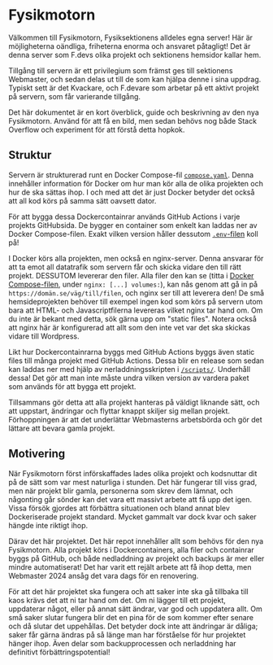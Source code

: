 # Fysikmotorn
Välkommen till Fysikmotorn, Fysiksektionens alldeles egna server! Här är möjligheterna oändliga, friheterna enorma och ansvaret påtagligt! Det är denna server som F.devs olika projekt och sektionens hemsidor kallar hem.

Tillgång till servern är ett privilegium som främst ges till sektionens Webmaster, och sedan delas ut till de som kan hjälpa denne i sina uppdrag. Typiskt sett är det Kvackare, och F.devare som arbetar på ett aktivt projekt på servern, som får varierande tillgång.

Det här dokumentet är en kort överblick, guide och beskrivning av den nya Fysikmotorn. Använd för att få en bild, men sedan behövs nog både Stack Overflow och experiment för att förstå detta hopkok.

## Struktur
Servern är strukturerad runt en Docker Compose-fil [`compose.yaml`](../compose.yaml). Denna innehåller information för Docker om hur man kör alla de olika projekten och hur de ska sättas ihop. I och med att det är just Docker betyder det också att all kod körs på samma sätt oavsett dator.

För att bygga dessa Dockercontainrar används GitHub Actions i varje projekts GitHubsida. De bygger en container som enkelt kan laddas ner av Docker Compose-filen. Exakt vilken version håller dessutom [`.env`-filen](../.env) koll på!

I Docker körs alla projekten, men också en nginx-server. Denna ansvarar för att ta emot all datatrafik som servern får och skicka vidare den till rätt projekt. DESSUTOM levererar den filer. Alla filer den kan se (titta i [Docker Compose-filen](../compose.yaml), under `nginx: [...] volumes:`), kan nås genom att gå in på `https://domän.se/väg/till/filen`, och nginx ser till att leverera den! De små hemsideprojekten behöver till exempel ingen kod som körs på servern utom bara att HTML- och Javascriptfilerna levereras vilket nginx tar hand om. Om du inte är bekant med detta, sök gärna upp om "static files". Notera också att nginx här är konfigurerad att allt som den inte vet var det ska skickas vidare till Wordpress.

Likt hur Dockercontainrarna byggs med GitHub Actions byggs även static files till många projekt med GitHub Actions. Dessa blir en release som sedan kan laddas ner med hjälp av nerladdningsskripten i [`/scripts/`](../scripts/). Underhåll dessa! Det gör att man inte måste undra vilken version av vardera paket som används för att bygga ett projekt.

Tillsammans gör detta att alla projekt hanteras på väldigt liknande sätt, och att uppstart, ändringar och flyttar knappt skiljer sig mellan projekt. Förhoppningen är att det underlättar Webmasterns arbetsbörda och gör det lättare att bevara gamla projekt.

## Motivering
När Fysikmotorn först införskaffades lades olika projekt och kodsnuttar dit på de sätt som var mest naturliga i stunden. Det här fungerar till viss grad, men när projekt blir gamla, personerna som skrev dem lämnat, och någonting går sönder kan det vara ett massivt arbete att få upp det igen. Vissa försök gjordes att förbättra situationen och bland annat blev Dockeriserade projekt standard. Mycket gammalt var dock kvar och saker hängde inte riktigt ihop.

Därav det här projektet. Det här repot innehåller allt som behövs för den nya Fysikmotorn. Alla projekt körs i Dockercontainers, alla filer och containrar byggs på GitHub, och både nedladdning av projekt och backups är mer eller mindre automatiserat! Det har varit ett rejält arbete att få ihop detta, men Webmaster 2024 ansåg det vara dags för en renovering.

För att det här projektet ska fungera och att saker inte ska gå tillbaka till kaos krävs det att ni tar hand om det. Om ni lägger till ett projekt, uppdaterar något, eller på annat sätt ändrar, var god och uppdatera allt. Om små saker slutar fungera blir det en pina för de som kommer efter senare och då slutar det uppehållas. Det betyder dock inte att ändringar är dåliga; saker får gärna ändras på så länge man har förståelse för hur projektet hänger ihop. Även delar som backupprocessen och nerladdning har definitivt förbättringspotential!
